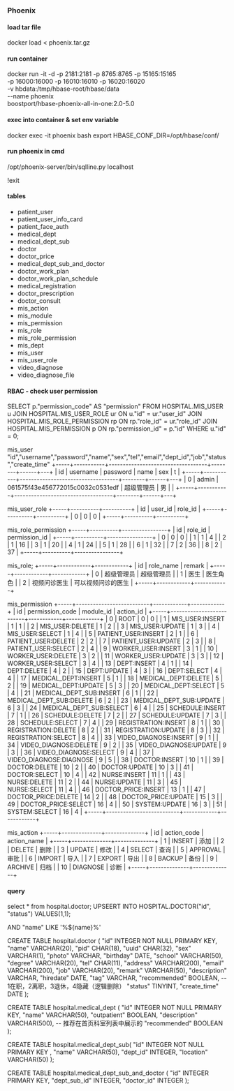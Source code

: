 ### Phoenix

#### load tar file
docker load < phoenix.tar.gz

#### run container
docker run -it -d -p 2181:2181 -p 8765:8765 -p 15165:15165 \
-p 16000:16000 -p 16010:16010 -p 16020:16020 \
-v hbdata:/tmp/hbase-root/hbase/data \
--name phoenix \
boostport/hbase-phoenix-all-in-one:2.0-5.0

#### exec into container & set env variable
docker exec -it phoenix bash
export HBASE_CONF_DIR=/opt/hbase/conf/

#### run phoenix in cmd
/opt/phoenix-server/bin/sqlline.py localhost

!exit

#### tables
- patient_user
- patient_user_info_card
- patient_face_auth
- medical_dept
- medical_dept_sub
- doctor
- doctor_price
- medical_dept_sub_and_doctor
- doctor_work_plan
- doctor_work_plan_schedule
- medical_registration
- doctor_prescription
- doctor_consult
- mis_action
- mis_module
- mis_permission
- mis_role
- mis_role_permission
- mis_dept
- mis_user
- mis_user_role
- video_diagnose
- video_diagnose_file

#### RBAC - check user permission

SELECT p."permission_code" AS "permission"
FROM HOSPITAL.MIS_USER u
JOIN HOSPITAL.MIS_USER_ROLE ur ON u."id" = ur."user_id"
JOIN HOSPITAL.MIS_ROLE_PERMISSION rp ON rp."role_id" = ur."role_id"
JOIN HOSPITAL.MIS_PERMISSION p ON rp."permission_id" = p."id"
WHERE u."id" = 0;


mis_user
"id","username","password","name","sex","tel","email","dept_id","job","status","create_time"
+-----+-----------+-----------------------------------+--------+------+---+
| id  | username  |             password              |  name  | sex  | t |
+-----+-----------+-----------------------------------+--------+------+---+
| 0   | admin     | 061575f43e456772015c0032c0531edf  | 超级管理员  | 男    |   |
+-----+-----------+-----------------------------------+--------+------+---+


mis_user_role
+-----+----------+----------+
| id  | user_id  | role_id  |
+-----+----------+----------+
| 0   | 0        | 0        |
+-----+----------+----------+


mis_role_permission
+-----+----------+----------------+
| id  | role_id  | permission_id  |
+-----+----------+----------------+
| 0   | 0        | 0              |
| 1   | 1        | 4              |
| 2   | 1        | 16             |
| 3   | 1        | 20             |
| 4   | 1        | 24             |
| 5   | 1        | 28             |
| 6   | 1        | 32             |
| 7   | 2        | 36             |
| 8   | 2        | 37             |
+-----+----------+----------------+


mis_role;
+-----+------------+------------+
| id  | role_name  |   remark   |
+-----+------------+------------+
| 0   | 超级管理员      | 超级管理员      |
| 1   | 医生           | 医生角色       |
| 2   | 视频问诊医生     | 可以视频问诊的医生  |
+-----+------------+------------+


mis_permission
+-----+--------------------------+------------+------------+
| id  |     permission_code      | module_id  | action_id  |
+-----+--------------------------+------------+------------+
| 0   | ROOT                     | 0          | 0          |
| 1   | MIS_USER:INSERT          | 1          | 1          |
| 2   | MIS_USER:DELETE          | 1          | 2          |
| 3   | MIS_USER:UPDATE          | 1          | 3          |
| 4   | MIS_USER:SELECT          | 1          | 4          |
| 5   | PATIENT_USER:INSERT      | 2          | 1          |
| 6   | PATIENT_USER:DELETE      | 2          | 2          |
| 7   | PATIENT_USER:UPDATE      | 2          | 3          |
| 8   | PATIENT_USER:SELECT      | 2          | 4          |
| 9   | WORKER_USER:INSERT       | 3          | 1          |
| 10  | WORKER_USER:DELETE       | 3          | 2          |
| 11  | WORKER_USER:UPDATE       | 3          | 3          |
| 12  | WORKER_USER:SELECT       | 3          | 4          |
| 13  | DEPT:INSERT              | 4          | 1          |
| 14  | DEPT:DELETE              | 4          | 2          |
| 15  | DEPT:UPDATE              | 4          | 3          |
| 16  | DEPT:SELECT              | 4          | 4          |
| 17  | MEDICAL_DEPT:INSERT      | 5          | 1          |
| 18  | MEDICAL_DEPT:DELETE      | 5          | 2          |
| 19  | MEDICAL_DEPT:UPDATE      | 5          | 3          |
| 20  | MEDICAL_DEPT:SELECT      | 5          | 4          |
| 21  | MEDICAL_DEPT_SUB:INSERT  | 6          | 1          |
| 22  | MEDICAL_DEPT_SUB:DELETE  | 6          | 2          |
| 23  | MEDICAL_DEPT_SUB:UPDATE  | 6          | 3          |
| 24  | MEDICAL_DEPT_SUB:SELECT  | 6          | 4          |
| 25  | SCHEDULE:INSERT          | 7          | 1          |
| 26  | SCHEDULE:DELETE          | 7          | 2          |
| 27  | SCHEDULE:UPDATE          | 7          | 3          |
| 28  | SCHEDULE:SELECT          | 7          | 4          |
| 29  | REGISTRATION:INSERT      | 8          | 1          |
| 30  | REGISTRATION:DELETE      | 8          | 2          |
| 31  | REGISTRATION:UPDATE      | 8          | 3          |
| 32  | REGISTRATION:SELECT      | 8          | 4          |
| 33  | VIDEO_DIAGNOSE:INSERT    | 9          | 1          |
| 34  | VIDEO_DIAGNOSE:DELETE    | 9          | 2          |
| 35  | VIDEO_DIAGNOSE:UPDATE    | 9          | 3          |
| 36  | VIDEO_DIAGNOSE:SELECT    | 9          | 4          |
| 37  | VIDEO_DIAGNOSE:DIAGNOSE  | 9          | 5          |
| 38  | DOCTOR:INSERT            | 10         | 1          |
| 39  | DOCTOR:DELETE            | 10         | 2          |
| 40  | DOCTOR:UPDATE            | 10         | 3          |
| 41  | DOCTOR:SELECT            | 10         | 4          |
| 42  | NURSE:INSERT             | 11         | 1          |
| 43  | NURSE:DELETE             | 11         | 2          |
| 44  | NURSE:UPDATE             | 11         | 3          |
| 45  | NURSE:SELECT             | 11         | 4          |
| 46  | DOCTOR_PRICE:INSERT      | 13         | 1          |
| 47  | DOCTOR_PRICE:DELETE      | 14         | 2          |
| 48  | DOCTOR_PRICE:UPDATE      | 15         | 3          |
| 49  | DOCTOR_PRICE:SELECT      | 16         | 4          |
| 50  | SYSTEM:UPDATE            | 16         | 3          |
| 51  | SYSTEM:SELECT            | 16         | 4          |
+-----+--------------------------+------------+------------+


mis_action
+-----+--------------+--------------+
| id  | action_code  | action_name  |
+-----+--------------+--------------+
| 1   | INSERT       | 添加           |
| 2   | DELETE       | 删除           |
| 3   | UPDATE       | 修改           |
| 4   | SELECT       | 查询           |
| 5   | APPROVAL     | 审批           |
| 6   | IMPORT       | 导入           |
| 7   | EXPORT       | 导出           |
| 8   | BACKUP       | 备份           |
| 9   | ARCHIVE      | 归档           |
| 10  | DIAGNOSE     | 诊断           |
+-----+--------------+--------------+


#### query

select * from hospital.doctor;
UPSEERT INTO HOSPITAL.DOCTOR("id", "status") VALUES(1,1);

AND "name" LIKE '%${name}%'

CREATE TABLE hospital.doctor
(
    "id"          INTEGER NOT NULL PRIMARY KEY,
    "name"        VARCHAR(20),
    "pid"         CHAR(18),
    "uuid"        CHAR(32),
    "sex"         VARCHAR(1),
    "photo"       VARCHAR,
    "birthday"    DATE,
    "school"      VARCHAR(50),
    "degree"      VARCHAR(20),
    "tel"         CHAR(11),
    "address"     VARCHAR(200),
    "email"       VARCHAR(200),
    "job"         VARCHAR(20),
    "remark"      VARCHAR(50),
    "description" VARCHAR,
    "hiredate"    DATE,
    "tag"         VARCHAR,
    "recommended" BOOLEAN,
    -- 1在职，2离职，3退休，4隐藏（逻辑删除）
    "status" TINYINT,
    "create_time" DATE
);

CREATE TABLE hospital.medical_dept
(
    "id"          INTEGER NOT NULL PRIMARY KEY,
    "name"        VARCHAR(50),
    "outpatient"  BOOLEAN,
    "description" VARCHAR(500),
    --     推荐在首页科室列表中展示的
    "recommended" BOOLEAN
);

CREATE TABLE hospital.medical_dept_sub(
  "id" INTEGER NOT NULL PRIMARY KEY ,
  "name" VARCHAR(50),
  "dept_id" INTEGER,
  "location" VARCHAR(50)
);

CREATE TABLE hospital.medical_dept_sub_and_doctor
(
    "id"        INTEGER PRIMARY KEY,
    "dept_sub_id"   INTEGER,
    "doctor_id" INTEGER
);
